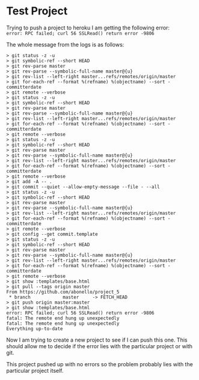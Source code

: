 # Test Project

Trying to push a project to heroku I am getting the following error:  
`error: RPC failed; curl 56 SSLRead() return error -9806`

The whole message from the logs is as follows:
```
> git status -z -u
> git symbolic-ref --short HEAD
> git rev-parse master
> git rev-parse --symbolic-full-name master@{u}
> git rev-list --left-right master...refs/remotes/origin/master
> git for-each-ref --format %(refname) %(objectname) --sort -committerdate
> git remote --verbose
> git status -z -u
> git symbolic-ref --short HEAD
> git rev-parse master
> git rev-parse --symbolic-full-name master@{u}
> git rev-list --left-right master...refs/remotes/origin/master
> git for-each-ref --format %(refname) %(objectname) --sort -committerdate
> git remote --verbose
> git status -z -u
> git symbolic-ref --short HEAD
> git rev-parse master
> git rev-parse --symbolic-full-name master@{u}
> git rev-list --left-right master...refs/remotes/origin/master
> git for-each-ref --format %(refname) %(objectname) --sort -committerdate
> git remote --verbose
> git add -A -- .
> git commit --quiet --allow-empty-message --file - --all
> git status -z -u
> git symbolic-ref --short HEAD
> git rev-parse master
> git rev-parse --symbolic-full-name master@{u}
> git rev-list --left-right master...refs/remotes/origin/master
> git for-each-ref --format %(refname) %(objectname) --sort -committerdate
> git remote --verbose
> git config --get commit.template
> git status -z -u
> git symbolic-ref --short HEAD
> git rev-parse master
> git rev-parse --symbolic-full-name master@{u}
> git rev-list --left-right master...refs/remotes/origin/master
> git for-each-ref --format %(refname) %(objectname) --sort -committerdate
> git remote --verbose
> git show :templates/base.html
> git pull --tags origin master
From https://github.com/abonello/project_5
 * branch            master     -> FETCH_HEAD
> git push origin master:master
> git show :templates/base.html
error: RPC failed; curl 56 SSLRead() return error -9806
fatal: The remote end hung up unexpectedly
fatal: The remote end hung up unexpectedly
Everything up-to-date
```

Now I am trying to create a new project to see if I can push this one. This should allow me to decide if the error lies with the particular project or with git.

This project pushed up with no errors so the problem probably lies with the particular project itself.